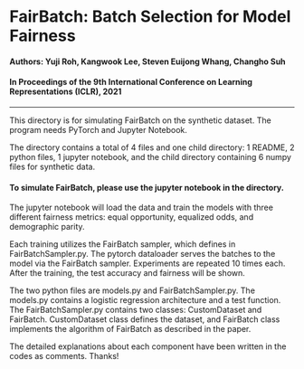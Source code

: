# FairBatch: Batch Selection for Model Fairness

#### Authors: Yuji Roh, Kangwook Lee, Steven Euijong Whang, Changho Suh
#### In Proceedings of the 9th International Conference on Learning Representations (ICLR), 2021
----------------------------------------------------------------------

This directory is for simulating FairBatch on the synthetic dataset.
The program needs PyTorch and Jupyter Notebook.

The directory contains a total of 4 files and one child directory: 
1 README, 2 python files, 1 jupyter notebook, 
and the child directory containing 6 numpy files for synthetic data.


#### To simulate FairBatch, please use the jupyter notebook in the directory.

The jupyter notebook will load the data and train the models with three 
different fairness metrics: equal opportunity, equalized odds, and demographic parity.

Each training utilizes the FairBatch sampler, which defines in FairBatchSampler.py.
The pytorch dataloader serves the batches to the model via the FairBatch sampler. 
Experiments are repeated 10 times each.
After the training, the test accuracy and fairness will be shown.

The two python files are models.py and FairBatchSampler.py.
The models.py contains a logistic regression architecture and a test function.
The FairBatchSampler.py contains two classes: CustomDataset and FairBatch. 
CustomDataset class defines the dataset, and FairBatch class implements 
the algorithm of FairBatch as described in the paper.

The detailed explanations about each component have been written 
in the codes as comments.
Thanks!
